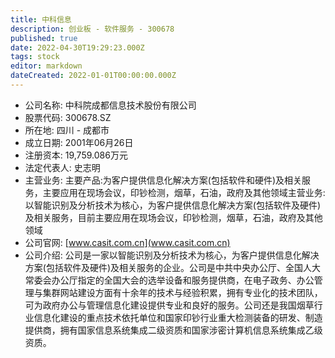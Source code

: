 ```yaml
---
title: 中科信息
description: 创业板 - 软件服务 - 300678
published: true
date: 2022-04-30T19:29:23.000Z
tags: stock
editor: markdown
dateCreated: 2022-01-01T00:00:00.000Z
---
```


- 公司名称: 中科院成都信息技术股份有限公司
- 股票代码: 300678.SZ
- 所在地: 四川 - 成都市
- 成立日期: 2001年06月26日
- 注册资本: 19,759.086万元
- 法定代表人: 史志明
- 主营业务: 主要产品:为客户提供信息化解决方案(包括软件和硬件)及相关服务，主要应用在现场会议，印钞检测，烟草，石油，政府及其他领域主营业务:以智能识别及分析技术为核心，为客户提供信息化解决方案(包括软件及硬件)及相关服务，目前主要应用在现场会议，印钞检测，烟草，石油，政府及其他领域
- 公司官网: [www.casit.com.cn](www.casit.com.cn)
- 公司介绍: 公司是一家以智能识别及分析技术为核心，为客户提供信息化解决方案(包括软件及硬件)及相关服务的企业。公司是中共中央办公厅、全国人大常委会办公厅指定的全国大会的选举设备和服务提供商，在电子政务、办公管理与集群网站建设方面有十余年的技术与经验积累，拥有专业化的技术团队，可为政府办公与管理信息化建设提供专业和良好的服务。公司还是我国烟草行业信息化建设的重点技术依托单位和国家印钞行业重大检测装备的研发、制造提供商，拥有国家信息系统集成二级资质和国家涉密计算机信息系统集成乙级资质。


